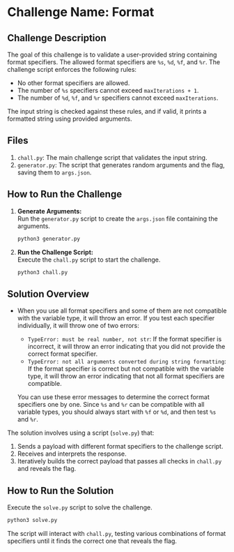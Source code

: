 # Challenge Name: Format

## Challenge Description

The goal of this challenge is to validate a user-provided string containing format specifiers. The allowed format specifiers are `%s`, `%d`, `%f`, and `%r`. The challenge script enforces the following rules:
- No other format specifiers are allowed.
- The number of `%s` specifiers cannot exceed `maxIterations + 1`.
- The number of `%d`, `%f`, and `%r` specifiers cannot exceed `maxIterations`.

The input string is checked against these rules, and if valid, it prints a formatted string using provided arguments.




## Files

1. `chall.py`: The main challenge script that validates the input string.
2. `generator.py`: The script that generates random arguments and the flag, saving them to `args.json`.

## How to Run the Challenge

1. **Generate Arguments:**  
   Run the `generator.py` script to create the `args.json` file containing the arguments.
   ```bash
   python3 generator.py
   ```

2. **Run the Challenge Script:**  
   Execute the `chall.py` script to start the challenge.
   ```bash
   python3 chall.py
   ```

## Solution Overview
- When you use all format specifiers and some of them are not compatible with the variable type, it will throw an error. If you test each specifier individually, it will throw one of two errors:
  - ```TypeError: must be real number, not str```: If the format specifier is incorrect, it will throw an error indicating that you did not provide the correct format specifier. 
  - ```TypeError: not all arguments converted during string formatting```: If the format specifier is correct but not compatible with the variable type, it will throw an error indicating that not all format specifiers are compatible.
  
  You can use these error messages to determine the correct format specifiers one by one. Since `%s` and `%r` can be compatible with all variable types, you should always start with `%f` or `%d`, and then test `%s` and `%r`.

The solution involves using a script (`solve.py`) that:
1. Sends a payload with different format specifiers to the challenge script.
2. Receives and interprets the response.
3. Iteratively builds the correct payload that passes all checks in `chall.py` and reveals the flag.

## How to Run the Solution

Execute the `solve.py` script to solve the challenge.
```bash
python3 solve.py
```

The script will interact with `chall.py`, testing various combinations of format specifiers until it finds the correct one that reveals the flag.
